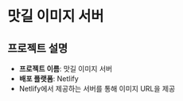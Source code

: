 # 맛길 이미지 서버

## 프로젝트 설명

- **프로젝트 이름**: 맛길 이미지 서버
- **배포 플랫폼**: Netlify
- Netlify에서 제공하는 서버를 통해 이미지 URL을 제공
